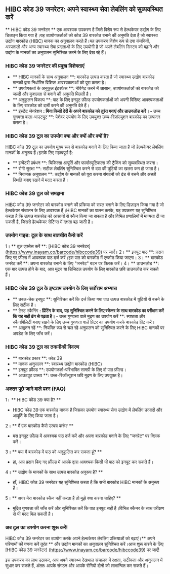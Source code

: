 ## HIBC कोड 39 जनरेटर: अपने स्वास्थ्य सेवा लेबलिंग को सुव्यवस्थित करें

** HIBC कोड 39 जनरेटर ** एक आवश्यक उपकरण है जिसे विशेष रूप से हेल्थकेयर उद्योग के लिए डिज़ाइन किया गया है।यह उपयोगकर्ताओं को कोड 39 बारकोड बनाने की अनुमति देता है जो स्वास्थ्य उद्योग बारकोड (HIBC) मानक का अनुपालन करते हैं।यह उपकरण विशेष रूप से दवा कंपनियों, अस्पतालों और अन्य स्वास्थ्य सेवा प्रदाताओं के लिए उपयोगी है जो अपने लेबलिंग सिस्टम को बढ़ाने और उद्योग के मानकों का अनुपालन सुनिश्चित करने के लिए देख रहे हैं।

### HIBC कोड 39 जनरेटर की प्रमुख विशेषताएं

- ** HIBC मानकों के साथ अनुपालन **: बारकोड उत्पन्न करता है जो स्वास्थ्य उद्योग बारकोड मानकों द्वारा निर्धारित विशिष्ट आवश्यकताओं को पूरा करता है।
- ** उपयोगकर्ता के अनुकूल इंटरफ़ेस **: नेविगेट करने में आसान, उपयोगकर्ताओं को बारकोड को जल्दी और कुशलता से बनाने की अनुमति मिलती है।
- ** अनुकूलन विकल्प **: पाठ के लिए इनपुट फ़ील्ड उपयोगकर्ताओं को अपनी विशिष्ट आवश्यकताओं के लिए बारकोड को दर्जी करने की अनुमति देते हैं।
- ** इंस्टेंट जेनरेशन **: बिना किसी देरी के अपने बारकोड को तुरंत बनाएं और डाउनलोड करें।
-** उच्च गुणवत्ता वाला आउटपुट **: पेशेवर उपयोग के लिए उपयुक्त उच्च-रिज़ॉल्यूशन बारकोड का उत्पादन करता है।

### HIBC कोड 39 टूल का उपयोग क्या और क्यों और क्यों है?

HIBC कोड 39 टूल का उपयोग मुख्य रूप से बारकोड बनाने के लिए किया जाता है जो हेल्थकेयर लेबलिंग मानकों के अनुरूप हैं।इसके लिए महत्वपूर्ण है:

- ** इन्वेंटरी प्रबंधन **: चिकित्सा आपूर्ति और फार्मास्यूटिकल्स की ट्रैकिंग को सुव्यवस्थित करना।
- ** रोगी सुरक्षा **: सटीक लेबलिंग सुनिश्चित करने से दवा की त्रुटियों का खतरा कम हो जाता है।
- ** नियामक अनुपालन **: उद्योग के मानकों को पूरा करना संगठनों को दंड से बचने और अच्छी स्थिति बनाए रखने में मदद करता है।

### HIBC कोड 39 टूल को समझना

HIBC कोड 39 जनरेटर को बारकोड बनाने की प्रक्रिया को सरल बनाने के लिए डिज़ाइन किया गया है जो हेल्थकेयर संचालन के लिए आवश्यक हैं।HIBC मानकों का पालन करके, यह उपकरण यह सुनिश्चित करता है कि उत्पन्न बारकोड को आसानी से स्कैन किया जा सकता है और विभिन्न प्रणालियों में मान्यता दी जा सकती है, जिससे हेल्थकेयर सेटिंग्स में दक्षता बढ़ जाती है।

### उपयोग गाइड: टूल के साथ बातचीत कैसे करें

1। ** टूल एक्सेस करें **: [HIBC कोड 39 जनरेटर] (https://www.inayam.co/barcode/hibccode39) पर जाएँ।
2। ** इनपुट पाठ **: प्रदान किए गए फ़ील्ड में आवश्यक पाठ दर्ज करें।इस पाठ को बारकोड में एन्कोड किया जाएगा।
3। ** बारकोड जनरेट करें **: अपना बारकोड बनाने के लिए "जनरेट" बटन पर क्लिक करें।
4। ** डाउनलोड **: एक बार उत्पन्न होने के बाद, आप मुद्रण या डिजिटल उपयोग के लिए बारकोड छवि डाउनलोड कर सकते हैं।

### HIBC कोड 39 टूल के इष्टतम उपयोग के लिए सर्वोत्तम अभ्यास

- ** डबल-चेक इनपुट **: सुनिश्चित करें कि दर्ज किया गया पाठ उत्पन्न बारकोड में त्रुटियों से बचने के लिए सटीक है।
- ** टेस्ट स्कैनिंग **: प्रिंटिंग के बाद, यह सुनिश्चित करने के लिए स्कैनर के साथ बारकोड का परीक्षण करें कि यह सही ढंग से पढ़ता है।
-** उच्च गुणवत्ता वाले मुद्रण का उपयोग करें **: स्पष्टता और स्कैनबिलिटी बनाए रखने के लिए उच्च गुणवत्ता वाले प्रिंटर का उपयोग करके बारकोड प्रिंट करें।
- ** अद्यतन रहें **: नियमित रूप से चल रहे अनुपालन को सुनिश्चित करने के लिए HIBC मानकों पर अपडेट के लिए जाँच करें।

### HIBC कोड 39 टूल का तकनीकी विवरण

- ** बारकोड प्रकार **: कोड 39
- ** मानक अनुपालन **: स्वास्थ्य उद्योग बारकोड (HIBC)
- ** इनपुट फ़ील्ड **: उपयोगकर्ता-परिभाषित सामग्री के लिए दो पाठ फ़ील्ड।
- ** आउटपुट प्रारूप **: उच्च-रिज़ॉल्यूशन छवि मुद्रण के लिए उपयुक्त है।

### अक्सर पूछे जाने वाले प्रश्न (FAQ)

1। ** HIBC कोड 39 क्या है? **
- HIBC कोड 39 एक बारकोड मानक है जिसका उपयोग स्वास्थ्य सेवा उद्योग में लेबलिंग उत्पादों और आपूर्ति के लिए किया जाता है।

2। ** मैं एक बारकोड कैसे उत्पन्न करूं? **
- बस इनपुट फ़ील्ड में आवश्यक पाठ दर्ज करें और अपना बारकोड बनाने के लिए "जनरेट" पर क्लिक करें।

3। ** क्या मैं बारकोड में पाठ को अनुकूलित कर सकता हूं? **
- हां, आप प्रदान किए गए फ़ील्ड में आपके द्वारा आवश्यक किसी भी पाठ को इनपुट कर सकते हैं।

4। ** उद्योग के मानकों के साथ उत्पन्न बारकोड अनुरूप है? **
- हाँ, HIBC कोड 39 जनरेटर यह सुनिश्चित करता है कि सभी बारकोड HIBC मानकों के अनुरूप हैं।

5। ** अगर मेरा बारकोड स्कैन नहीं करता है तो मुझे क्या करना चाहिए? **
- मुद्रित गुणवत्ता की जाँच करें और सुनिश्चित करें कि पाठ इनपुट सही है।विभिन्न स्कैनर के साथ परीक्षण से भी मदद मिल सकती है।

### अब टूल का उपयोग करना शुरू करें!

HIBC कोड 39 जनरेटर का उपयोग करके अपने हेल्थकेयर लेबलिंग प्रक्रियाओं को बढ़ाएं।** अपने परिणामों की गणना करें तुरंत ** और उद्योग मानकों का अनुपालन सुनिश्चित करें।आज शुरू करने के लिए [HIBC कोड 39 जनरेटर] (https://www.inayam.co/barcode/hibccode39) पर जाएँ!

इस उपकरण का लाभ उठाकर, आप अपने स्वास्थ्य देखभाल संचालन में दक्षता, सटीकता और अनुपालन में सुधार कर सकते हैं, अंततः आपके संगठन और आपके रोगियों दोनों को लाभान्वित कर सकते हैं।